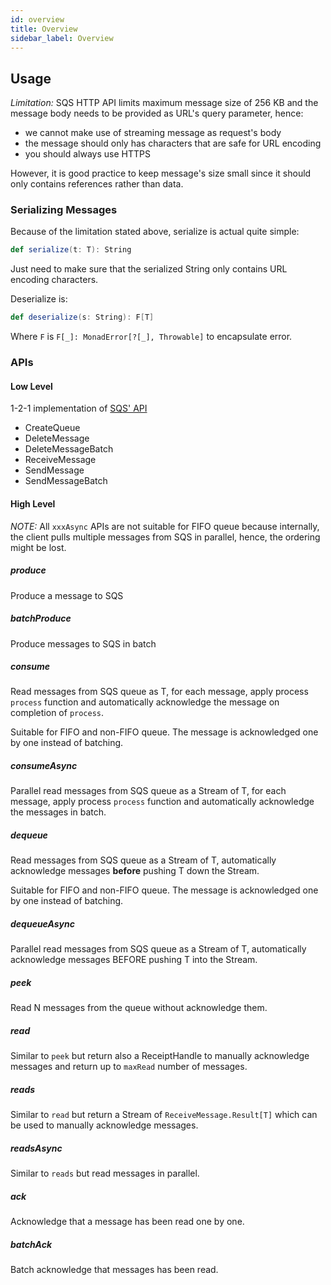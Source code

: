 ```yaml
---
id: overview
title: Overview
sidebar_label: Overview
---
```


## Usage

*Limitation:* SQS HTTP API limits maximum message size of 256 KB and the message
body needs to be provided as URL's query parameter, hence: 

  - we cannot make use of streaming message as request's body 
  - the message should only has characters that are safe for URL encoding
  - you should always use HTTPS

However, it is good practice to keep message's size small since it should only 
contains references rather than data.

### Serializing Messages

Because of the limitation stated above, serialize is actual quite simple:

```scala
def serialize(t: T): String
```
Just need to make sure that the serialized String only contains URL encoding
characters.

Deserialize is:

```scala
def deserialize(s: String): F[T]
```

Where `F` is `F[_]: MonadError[?[_], Throwable]` to encapsulate error.

### APIs

#### Low Level

1-2-1 implementation of [SQS' API](https://docs.aws.amazon.com/AWSSimpleQueueService/latest/APIReference/API_Operations.html)

- CreateQueue
- DeleteMessage
- DeleteMessageBatch
- ReceiveMessage
- SendMessage
- SendMessageBatch

#### High Level

*NOTE:* All `xxxAsync` APIs are not suitable for FIFO queue because internally, 
the client pulls multiple messages from SQS in parallel, hence, the ordering might
be lost.

##### produce 

Produce a message to SQS

##### batchProduce

Produce messages to SQS in batch

##### consume

Read messages from SQS queue as T, for each message, apply process `process` 
function and automatically acknowledge the message on completion of `process`.

Suitable for FIFO and non-FIFO queue. The message is acknowledged one by one 
instead of batching.

##### consumeAsync

Parallel read messages from SQS queue as a Stream of T, for each message,
apply process `process` function and automatically acknowledge the
messages in batch.

##### dequeue
 
Read messages from SQS queue as a Stream of T, automatically acknowledge
messages **before** pushing T down the Stream.

Suitable for FIFO and non-FIFO queue. The message is acknowledged one by
one instead of batching.

##### dequeueAsync

Parallel read messages from SQS queue as a Stream of T, automatically
acknowledge messages BEFORE pushing T into the Stream.

##### peek

Read N messages from the queue without acknowledge them.

##### read

Similar to `peek` but return also a ReceiptHandle to manually acknowledge
messages and return up to `maxRead` number of messages.

##### reads

Similar to `read` but return a Stream of `ReceiveMessage.Result[T]` which
can be used to manually acknowledge messages.

##### readsAsync

Similar to `reads` but read messages in parallel.

##### ack 

Acknowledge that a message has been read one by one.

##### batchAck

Batch acknowledge that messages has been read.
